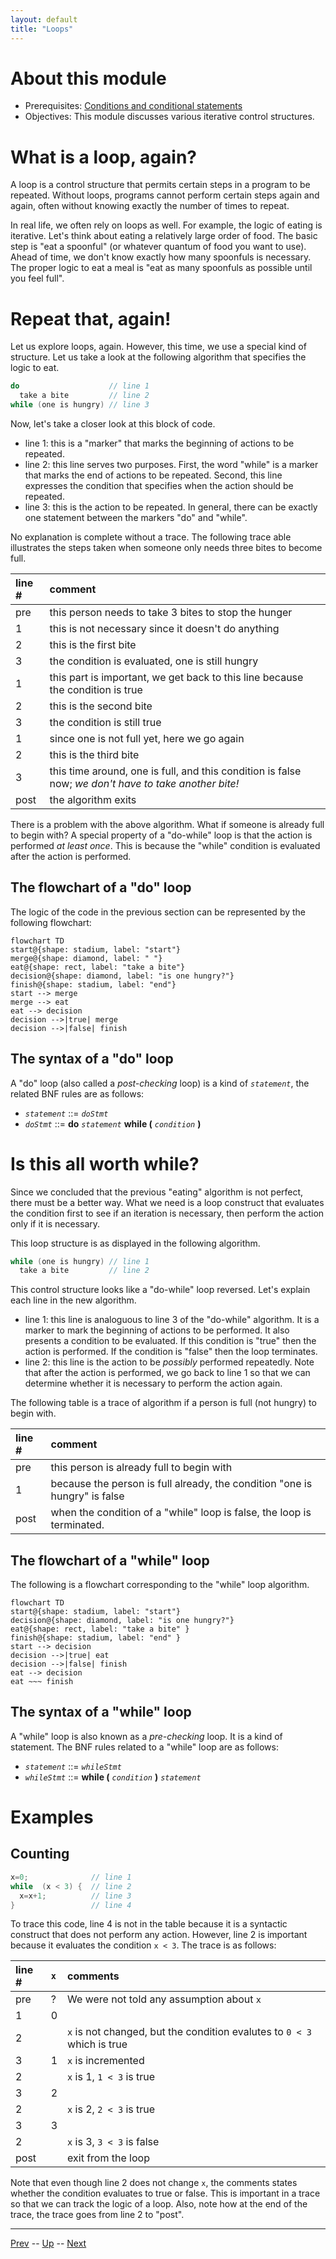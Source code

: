 ```yaml
---
layout: default
title: "Loops"
---
```


# About this module

-   Prerequisites: [Conditions and conditional statements](0013.md)
-   Objectives: This module discusses various iterative control
    structures.

# What is a loop, again?

A loop is a control structure that permits certain steps in a program to
be repeated. Without loops, programs cannot perform certain steps again
and again, often without knowing exactly the number of times to repeat.

In real life, we often rely on loops as well. For example, the logic of
eating is iterative. Let's think about eating a relatively large order
of food. The basic step is "eat a spoonful" (or whatever quantum of food
you want to use). Ahead of time, we don't know exactly how many
spoonfuls is necessary. The proper logic to eat a meal is "eat as many
spoonfuls as possible until you feel full".

# Repeat that, again!

Let us explore loops, again. However, this time, we use a special kind
of structure. Let us take a look at the following algorithm that specifies the logic to eat.

```c
do                    // line 1
  take a bite         // line 2
while (one is hungry) // line 3
```

Now, let's take a closer look at this block of code.

-   line 1: this is a "marker" that marks the
    beginning of actions to be repeated.
-   line
    2: this line serves two purposes.
    First, the word "while" is a marker that marks the end of actions to
    be repeated. Second, this line expresses the condition that
    specifies when the action should be repeated.
-   line 3: this is the action to be repeated. In
    general, there can be exactly one statement between the markers
    "do" and "while".

No explanation is complete without a trace. The following trace able
illustrates the steps taken when someone only needs three bites to
become full.

|line #|comment|
|:-|:-|
|pre|this person needs to take 3 bites to stop the hunger|
|1|this is not necessary since it doesn't do anything|
|2|this is the first bite|
|3|the condition is evaluated, one is still hungry|
|1|this part is important, we get back to this line because the condition is true|
|2|this is the second bite|
|3|the condition is still true|
|1|since one is not full yet, here we go again|
|2|this is the third bite|
|3|this time around, one is full, and this condition is false now; *we don't have to take another bite!*|
|post|the algorithm exits|

There is a problem with the above algorithm. What if someone is already full to begin with? A
special property of a "do-while" loop is that the action is performed *at
least once*. This is because the "while" condition is evaluated after
the action is performed.

## The flowchart of a "do" loop

The logic of the code in the previous section can be represented by the following flowchart:

```mermaid
flowchart TD
start@{shape: stadium, label: "start"}
merge@{shape: diamond, label: " "}
eat@{shape: rect, label: "take a bite"}
decision@{shape: diamond, label: "is one hungry?"}
finish@{shape: stadium, label: "end"}
start --> merge
merge --> eat
eat --> decision
decision -->|true| merge
decision -->|false| finish
```

## The syntax of a "do" loop

A "do" loop (also called a *post-checking* loop) is a kind of *`statement`*, the related BNF rules are as follows:

* *`statement`* ::= *`doStmt`*
* *`doStmt`* ::= **do** *`statement`* **while (** *`condition`* **)**

# Is this all worth while?

Since we concluded that the previous "eating" algorithm is not perfect, there must be a better
way. What we need is a loop construct that evaluates the condition first
to see if an iteration is necessary, then perform the action only if it
is necessary.

This loop structure is as displayed in the following algorithm.

```c
while (one is hungry) // line 1
  take a bite         // line 2
```

This control structure looks like a "do-while" loop reversed. Let's
explain each line in the new algorithm.

-   line 1: this line is analoguous to line 3 of the "do-while" algorithm. It is a marker to mark the beginning of actions to be performed. It also presents a condition to be evaluated. If this condition is "true" then the action is   performed. If the condition is "false" then the loop terminates.
-   line 2: this line is the action to be *possibly* performed repeatedly. Note that after the action is performed, we go back to line 1 so that we can determine whether it is necessary to perform the action again.

The following table is a trace of algorithm if a person is full (not hungry) to begin with.

|line #|comment|
|:-|:-|
|pre|this person is already full to begin with|
|1|because the person is full already, the condition "one is hungry" is false
|post|when the condition of a "while" loop is false, the loop is terminated.

## The flowchart of a "while" loop

The following is a flowchart corresponding to the "while" loop algorithm.

```mermaid
flowchart TD
start@{shape: stadium, label: "start"}
decision@{shape: diamond, label: "is one hungry?"}
eat@{shape: rect, label: "take a bite" }
finish@{shape: stadium, label: "end" }
start --> decision
decision -->|true| eat
decision -->|false| finish
eat --> decision
eat ~~~ finish
```

## The syntax of a "while" loop

A "while" loop is also known as a *pre-checking* loop. It is a kind of statement. The BNF rules related to a "while" loop are as follows:

* *`statement`* ::= *`whileStmt`*
* *`whileStmt`* ::= **while (** *`condition`* **)** *`statement`*

# Examples

## Counting

```c
x=0;              // line 1
while  (x < 3) {  // line 2
  x=x+1;          // line 3
}                 // line 4
```

To trace this code, line 4 is not in the table because it is a syntactic construct that does not perform any action. However, line 2 is important because it evaluates the condition `x < 3`. The trace is as follows:

|line #|`x`|comments|
|:-|:-|:-|
|pre|?|We were not told any assumption about `x`|
|1|0| |
|2| |`x` is not changed, but the condition evalutes to `0 < 3` which is true|
|3|1|`x` is incremented|
|2| |`x` is 1, `1 < 3` is true|
|3|2| |
|2| |`x` is 2, `2 < 3` is true|
|3|3| |
|2| |`x` is 3, `3 < 3` is false|
|post| |exit from the loop|

Note that even though line 2 does not change `x`, the comments states whether the condition evaluates to true or false. This is important in a trace so that we can track the logic of a loop. Also, note how at the end of the trace, the trace goes from line 2 to "post".

<hr>

[Prev](conditionalStatements.md) -- [Up](README.md) -- [Next](nestedStatements.md)

